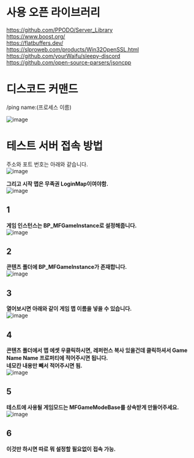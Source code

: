 # 사용 오픈 라이브러리
https://github.com/PPODO/Server_Library  
https://www.boost.org/  
https://flatbuffers.dev/  
https://slproweb.com/products/Win32OpenSSL.html  
https://github.com/yourWaifu/sleepy-discord  
https://github.com/open-source-parsers/jsoncpp

# 디스코드 커맨드
/ping name:(프로세스 이름)  

![image](https://github.com/user-attachments/assets/2c5b2ceb-e0dc-431a-b277-5138fec8409a)


# 테스트 서버 접속 방법
주소와 포트 번호는 아래와 같습니다.  
![image](https://github.com/user-attachments/assets/3c57e35c-1957-412e-ba0d-62a632cb24ff)


**그리고 시작 맵은 무족권 LoginMap이여야함.**  
![image](https://github.com/user-attachments/assets/bb0b9101-fb8f-4fee-8832-108d65f62999)


## 1
**게임 인스턴스는 BP_MFGameInstance로 설정해줍니다.**  
![image](https://github.com/user-attachments/assets/380522a2-9f06-4708-9731-0665ca2f4657)


## 2
**콘텐츠 폴더에 BP_MFGameInstance가 존재합니다.**   
![image](https://github.com/user-attachments/assets/a9f85ca6-3787-4ff2-9ffa-48c15dd17eb1)


## 3
**열어보시면 아래와 같이 게임 맵 이름을 넣을 수 있습니다.**  
![image](https://github.com/user-attachments/assets/93bdea62-704f-4aa6-b67d-6466d7f2f554)


## 4
**콘텐츠 폴더에서 맵 에셋 우클릭하시면, 레퍼런스 복사 있을건데 클릭하셔서 Game Name Name 프로퍼티에 적어주시면 됩니다.**  
**네모칸 내용만 빼서 적어주시면 됨.**  
![image](https://github.com/user-attachments/assets/b7b588cd-1611-48d3-a048-16e5ae4d9a53)


## 5
**테스트에 사용될 게임모드는 MFGameModeBase를 상속받게 만들어주세요.**  
![image](https://github.com/user-attachments/assets/8b9def29-d4b8-4857-b5d4-293435f1a31c)


## 6
**이것만 하시면 따로 뭐 설정할 필요없이 접속 가능.**

